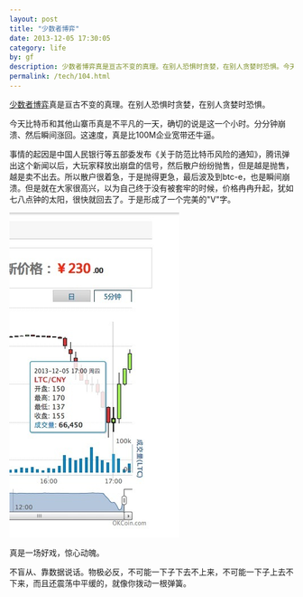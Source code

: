 ```yaml
---
layout: post
title: "少数者博弈"
date: 2013-12-05 17:30:05
category: life
by: gf
description: 少数者博弈真是亘古不变的真理。在别人恐惧时贪婪，在别人贪婪时恐惧。今天比特币和其他山寨币真是不平凡的一天，确切的说是这一个小时。分分钟崩溃、然后瞬间涨回。这速度，真
permalink: /tech/104.html
---
```

[少数者博弈][Link 1]真是亘古不变的真理。在别人恐惧时贪婪，在别人贪婪时恐惧。

今天比特币和其他山寨币真是不平凡的一天，确切的说是这一个小时。分分钟崩溃、然后瞬间涨回。这速度，真是比100M企业宽带还牛逼。

事情的起因是中国人民银行等五部委发布《关于防范比特币风险的通知》，腾讯弹出这个新闻以后，大玩家释放出崩盘的信号，然后散户纷纷抛售，但是越是抛售，越是卖不出去。所以散户很着急，于是抛得更急，最后波及到btc-e，也是瞬间崩溃。但是就在大家很高兴，以为自己终于没有被套牢的时候，价格冉冉升起，犹如七八点钟的太阳，很快就回去了。于是形成了一个完美的"V"字。

![完美V][V]

真是一场好戏，惊心动魄。

不盲从、靠数据说话。物极必反，不可能一下子下去不上来，不可能一下子上去不下来，而且还震荡中平缓的，就像你拨动一根弹簧。


[Link 1]: http://wiki.mbalib.com/wiki/%E5%B0%91%E6%95%B0%E8%80%85%E5%8D%9A%E5%BC%88
[V]: /gfzjus_blog/tech/2014-10-22/aa81492f1f197006ad203fddfa7a881d.jpg
